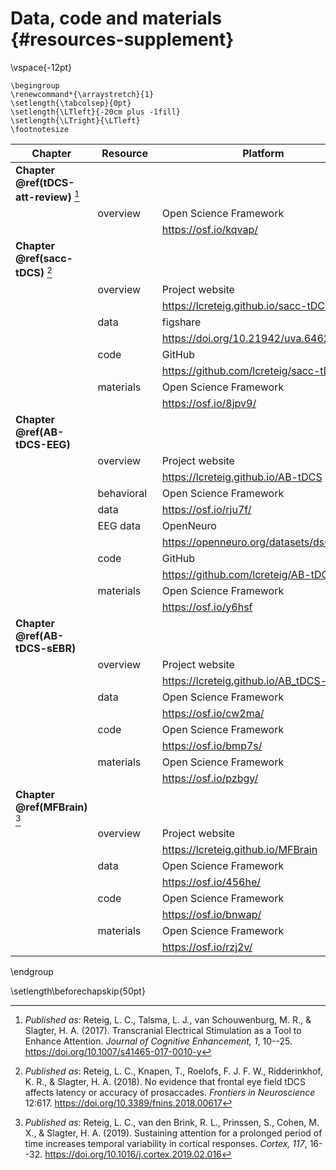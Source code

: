 # Data, code and materials {#resources-supplement}

\vspace{-12pt}

```{=latex}
\begingroup
\renewcommand*{\arraystretch}{1}
\setlength{\tabcolsep}{0pt}
\setlength{\LTleft}{-20cm plus -1fill}
\setlength{\LTright}{\LTleft}
\footnotesize
```

| Chapter                                  | Resource     | Platform                                  | DOI                                |
|------------------------------------------|--------------|-------------------------------------------|------------------------------------|
| __Chapter \@ref(tDCS-att-review)__ [^ch2] |              |                                           |                                    |
|                                          | overview     | Open Science Framework                    | 10.17605/OSF.IO/KQVAP              |
|                                          |              | <https://osf.io/kqvap/>                   |                                    |
| __Chapter \@ref(sacc-tDCS)__ [^ch3]       |              |                                           |                                    |
|                                          | overview     | Project website                           |                                    |
|                                          |              | <https://lcreteig.github.io/sacc-tDCS>    |                                    |
|                                          | data         | figshare                                  | 10.21942/uva.6462770               |
|                                          |              | <https://doi.org/10.21942/uva.6462770.v1> |                                    |
|                                          | code         | GitHub                                    | 10.5281/zenodo.1410502             |
|                                          |              | <https://github.com/lcreteig/sacc-tDCS>   |                                    |
|                                          | materials    | Open Science Framework                    | 10.17605/OSF.IO/8JPV9              |
|                                          |              | <https://osf.io/8jpv9/>                   |                                    |
| __Chapter \@ref(AB-tDCS-EEG)__           |              |                                           |                                    |
|                                          | overview     | Project website                           |                                    |
|                                          |              | <https://lcreteig.github.io/AB-tDCS>      |                                    |
|                                          | behavioral&nbsp;&nbsp;   | Open Science Framework                    | 10.17605/OSF.IO/RJU7F              |
|                                          | data         | <https://osf.io/rju7f/>                   |                                    |
|                                          | EEG data     | OpenNeuro                                 | 10.18112/openneuro.ds001810.v1.1.0 |
|                                          |              | <https://openneuro.org/datasets/ds001810> |                                    |
|                                          | code         | GitHub                                    | 10.5281/zenodo.3233872             |
|                                          |              | <https://github.com/lcreteig/AB-tDCS>     |                                    |
|                                          | materials    | Open Science Framework                    | 10.17605/OSF.IO/Y6HSF              |
|                                          |              | <https://osf.io/y6hsf>                    |                                    |
| __Chapter \@ref(AB-tDCS-sEBR)__          |              |                                           |                                    |
|                                          | overview     | Project website                           |                                    |
|                                          |              | <https://lcreteig.github.io/AB_tDCS-sEBR> |                                    |
|                                          | data         | Open Science Framework                    | 10.17605/OSF.IO/CW2MA              |
|                                          |              | <https://osf.io/cw2ma/>                   |                                    |
|                                          | code         | Open Science Framework                    | 10.17605/OSF.IO/BMP7S              |
|                                          |              | <https://osf.io/bmp7s/>                   |                                    |
|                                          | materials    | Open Science Framework                    | 10.17605/OSF.IO/PZBGY              |
|                                          |              | <https://osf.io/pzbgy/>                   |                                    |
| __Chapter \@ref(MFBrain)__ [^ch6]         |              |                                           |                                    |
|                                          | overview     | Project website                           |                                    |
|                                          |              | <https://lcreteig.github.io/MFBrain>      |                                    |
|                                          | data         | Open Science Framework                    | 10.17605/OSF.IO/456HE              |
|                                          |              | <https://osf.io/456he/>                   |                                    |
|                                          | code         | Open Science Framework                    | 10.17605/OSF.IO/BNWAP              |
|                                          |              | <https://osf.io/bnwap/>                   |                                    |
|                                          | materials    | Open Science Framework                    | 10.17605/OSF.IO/RZ2JV              |
|                                          |              | <https://osf.io/rzj2v/>                   |                                    |

\endgroup

[^ch2]: _Published as_: Reteig, L. C., Talsma, L. J., van Schouwenburg, M. R., & Slagter, H. A. (2017). Transcranial Electrical Stimulation as a Tool to Enhance Attention. _Journal of Cognitive Enhancement, 1_, 10--25. <https://doi.org/10.1007/s41465-017-0010-y>

[^ch3]: _Published as_: Reteig, L. C., Knapen, T., Roelofs, F. J. F. W., Ridderinkhof, K. R., & Slagter, H. A. (2018). No evidence that frontal eye field tDCS affects latency or accuracy of prosaccades. _Frontiers in Neuroscience_ 12:617. <https://doi.org/10.3389/fnins.2018.00617>

[^ch6]: _Published as_: Reteig, L. C., van den Brink, R. L., Prinssen, S., Cohen, M. X., & Slagter, H. A. (2019). Sustaining attention for a prolonged period of time increases temporal variability in cortical responses. *Cortex, 117*, 16--32. <https://doi.org/10.1016/j.cortex.2019.02.016>

\setlength\beforechapskip{50pt}
